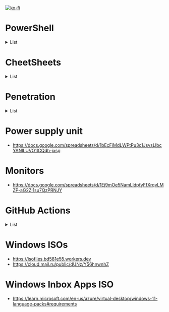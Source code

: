 [![ko-fi](https://www.ko-fi.com/img/githubbutton_sm.svg)](https://ko-fi.com/Q5Q51QUJC)

# PowerShell

<details>
  <summary>List</summary>
  
* <https://4sysops.com/tag/powershell>
* <https://arcanecode.com>
* <https://foxdeploy.com>
* <https://www.gngrninja.com>
* <https://www.itprotoday.com>
* <https://www.madwithpowershell.com>
* <http://www.outsidethebox.ms>
* <https://p0w3rsh3ll.wordpress.com>
* <https://powershellexplained.com>
* <https://vmblog.ru>
* <https://windowsnotes.ru>
* <http://winitpro.ru>
* <https://kazunposh.wordpress.com>
* <https://theitbros.com>
* <https://coolcode.ru/powershell/>
* <http://blog.dbsnet.fr>
* <https://jdhitsolutions.com/blog/category/powershell>
* <https://community.idera.com/database-tools/powershell/powertips/>
* <https://vacuumbreather.com>
* <https://blogs.msmvps.com/richardsiddaway/category/powershell>
* <https://fixmypc.ru/subcategory/powershell/>
* <https://winintro.ru>
* <https://www.undocumented-features.com/category/scripting>
* <https://administra.top/category/powershell/>
* <https://blog.it-kb.ru/tag/powershell/>
* <https://michael-casey.com>
* <https://www.itdroplets.com/category/powershell/>
* <https://vimalshekar.github.io>
* <https://smsagent.blog/category/powershell/>
* <http://www.systanddeploy.com/search?max-results=10&q=+>
* <https://petri.com/category/powershell>
* <https://evotec.xyz/category/powershell>
* <https://sid-500.com/category/powershell/>
* <https://get-powershellblog.blogspot.com/search/label/PowerShell>
* <https://info.sapien.com/index.php/scripting/scripting-classes/creating-objects-in-windows-powershell>
* <https://vexx32.github.io>
* <https://docs.microsoft.com/ru-ru/powershell/module/microsoft.powershell.core/about/about_functions_advanced_parameters>
* <https://www.thomasmaurer.ch/tag/powershell/>
* <https://superwidgets.wordpress.com/>
* <https://blog.vertigion.com>
</details>

# CheetSheets

<details>
  <summary>List</summary>
  
* <https://packetlife.net/library/cheat-sheets/>
* <https://www.malwarearchaeology.com/cheat-sheets>
* <https://zer1t0.gitlab.io/posts/attacking_ad/>
* <https://www.anoopcnair.com/deploy-windows-10-21h2-using-sccm-configmgr/>
</details>

# Penetration

<details>
  <summary>List</summary>
  
* <https://xz.aliyun.com/t/6498>
* <https://www.malwarearchaeology.com/logging>
* <https://schneegans.de/windows/process-audit/>
* <https://pennprovenance.net/index.php?n=Tracker.Config>
* <https://www.eventsentry.com/blog/2018/01/powershell-p0wrh11-securing-powershell.html>
* <https://www.eventsentry.com/blog/2018/01/powershell-pw3rh311-detecting-preventing-powershell-attacks.html>
</details>
  
# Power supply unit

* <https://docs.google.com/spreadsheets/d/1bEcFiMdLWPtPu3c1JsvsLIbcYANlLUVO1ICQdh-jxsg>

# Monitors

* <https://docs.google.com/spreadsheets/d/1Ej9mOe5NamLldpfyFfXrqvLMZP-aG2Zi1su7QzPRNJY>

# GitHub Actions

<details>
  <summary>List</summary>
  
* <https://help.github.com/en/actions/getting-started-with-github-actions>
* <http://hermit.no/github-actions-including-how-to-build-net-framework-projects/>
* <https://medium.com/@two06/building-tooling-with-github-actions-59401648e61d>
* <https://toastit.dev/2018/12/19/powershell-flavoured-github-actions/>
* <https://dynamicsuser.net/nav/b/demiliani/posts/ci-cd-for-net-with-githhub-actions?pi2732=3>
* <https://blog.ipswitch.com/how-to-build-your-first-github-actions-workflow>
* <https://medium.com/@abhijithbr/who-wants-to-fool-an-ai-anti-virus-9837877dac29>
* <https://stefanstranger.github.io/2020/02/28/PlayingWithGitHubActions/>
* <https://demiliani.com/2019/11/14/ci-cd-for-net-with-githhub-actions/>
* <https://abelsquidhead.com/index.php/2019/09/07/writing-my-first-custom-github-action/>
* <https://rustycrate.ru/обучение/2017/08/20/rust-appveyor.html>
</details>
  
# Windows ISOs

* <https://isofiles.bd581e55.workers.dev>
* <https://cloud.mail.ru/public/dUNz/Y56hnwnhZ>

# Windows Inbox Apps ISO
  
* <https://learn.microsoft.com/en-us/azure/virtual-desktop/windows-11-language-packs#requirements>
